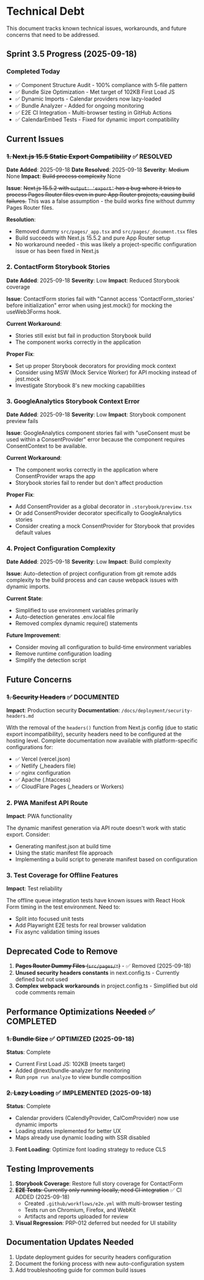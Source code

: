 # Technical Debt

This document tracks known technical issues, workarounds, and future concerns that need to be addressed.

## Sprint 3.5 Progress (2025-09-18)

### Completed Today
- ✅ Component Structure Audit - 100% compliance with 5-file pattern
- ✅ Bundle Size Optimization - Met target of 102KB First Load JS
- ✅ Dynamic Imports - Calendar providers now lazy-loaded
- ✅ Bundle Analyzer - Added for ongoing monitoring
- ✅ E2E CI Integration - Multi-browser testing in GitHub Actions
- ✅ CalendarEmbed Tests - Fixed for dynamic import compatibility

## Current Issues

### ~~1. Next.js 15.5 Static Export Compatibility~~ ✅ RESOLVED

**Date Added**: 2025-09-18
**Date Resolved**: 2025-09-18
**Severity**: ~~Medium~~ None
**Impact**: ~~Build process complexity~~ None

**Issue**: ~~Next.js 15.5.2 with `output: 'export'` has a bug where it tries to process Pages Router files even in pure App Router projects, causing build failures.~~ This was a false assumption - the build works fine without dummy Pages Router files.

**Resolution**:

- Removed dummy `src/pages/_app.tsx` and `src/pages/_document.tsx` files
- Build succeeds with Next.js 15.5.2 and pure App Router setup
- No workaround needed - this was likely a project-specific configuration issue or has been fixed in Next.js

### 2. ContactForm Storybook Stories

**Date Added**: 2025-09-18
**Severity**: Low
**Impact**: Reduced Storybook coverage

**Issue**: ContactForm stories fail with "Cannot access 'ContactForm_stories' before initialization" error when using jest.mock() for mocking the useWeb3Forms hook.

**Current Workaround**:

- Stories still exist but fail in production Storybook build
- The component works correctly in the application

**Proper Fix**:

- Set up proper Storybook decorators for providing mock context
- Consider using MSW (Mock Service Worker) for API mocking instead of jest.mock
- Investigate Storybook 8's new mocking capabilities

### 3. GoogleAnalytics Storybook Context Error

**Date Added**: 2025-09-18
**Severity**: Low
**Impact**: Storybook component preview fails

**Issue**: GoogleAnalytics component stories fail with "useConsent must be used within a ConsentProvider" error because the component requires ConsentContext to be available.

**Current Workaround**:

- The component works correctly in the application where ConsentProvider wraps the app
- Storybook stories fail to render but don't affect production

**Proper Fix**:

- Add ConsentProvider as a global decorator in `.storybook/preview.tsx`
- Or add ConsentProvider decorator specifically to GoogleAnalytics stories
- Consider creating a mock ConsentProvider for Storybook that provides default values

### 4. Project Configuration Complexity

**Date Added**: 2025-09-18
**Severity**: Low
**Impact**: Build complexity

**Issue**: Auto-detection of project configuration from git remote adds complexity to the build process and can cause webpack issues with dynamic imports.

**Current State**:

- Simplified to use environment variables primarily
- Auto-detection generates .env.local file
- Removed complex dynamic require() statements

**Future Improvement**:

- Consider moving all configuration to build-time environment variables
- Remove runtime configuration loading
- Simplify the detection script

## Future Concerns

### ~~1. Security Headers~~ ✅ DOCUMENTED

**Impact**: Production security
**Documentation**: `/docs/deployment/security-headers.md`

With the removal of the `headers()` function from Next.js config (due to static export incompatibility), security headers need to be configured at the hosting level. Complete documentation now available with platform-specific configurations for:

- ✅ Vercel (vercel.json)
- ✅ Netlify (_headers file)
- ✅ nginx configuration
- ✅ Apache (.htaccess)
- ✅ CloudFlare Pages (_headers or Workers)

### 2. PWA Manifest API Route

**Impact**: PWA functionality

The dynamic manifest generation via API route doesn't work with static export. Consider:

- Generating manifest.json at build time
- Using the static manifest file approach
- Implementing a build script to generate manifest based on configuration

### 3. Test Coverage for Offline Features

**Impact**: Test reliability

The offline queue integration tests have known issues with React Hook Form timing in the test environment. Need to:

- Split into focused unit tests
- Add Playwright E2E tests for real browser validation
- Fix async validation timing issues

## Deprecated Code to Remove

1. ~~**Pages Router Dummy Files** (`src/pages/*`)~~ - ✅ Removed (2025-09-18)
2. **Unused security headers constants** in next.config.ts - Currently defined but not used
3. **Complex webpack workarounds** in project.config.ts - Simplified but old code comments remain

## Performance Optimizations ~~Needed~~ ✅ COMPLETED

### ~~1. Bundle Size~~ ✅ OPTIMIZED (2025-09-18)
**Status**: Complete
- Current First Load JS: 102KB (meets target)
- Added @next/bundle-analyzer for monitoring
- Run `pnpm run analyze` to view bundle composition

### ~~2. Lazy Loading~~ ✅ IMPLEMENTED (2025-09-18)
**Status**: Complete
- Calendar providers (CalendlyProvider, CalComProvider) now use dynamic imports
- Loading states implemented for better UX
- Maps already use dynamic loading with SSR disabled

3. **Font Loading**: Optimize font loading strategy to reduce CLS

## Testing Improvements

1. **Storybook Coverage**: Restore full story coverage for ContactForm
2. ~~**E2E Tests**: Currently only running locally, need CI integration~~ ✅ CI ADDED (2025-09-18)
   - Created `.github/workflows/e2e.yml` with multi-browser testing
   - Tests run on Chromium, Firefox, and WebKit
   - Artifacts and reports uploaded for review
3. **Visual Regression**: PRP-012 deferred but needed for UI stability

## Documentation Updates Needed

1. Update deployment guides for security headers configuration
2. Document the forking process with new auto-configuration system
3. Add troubleshooting guide for common build issues
